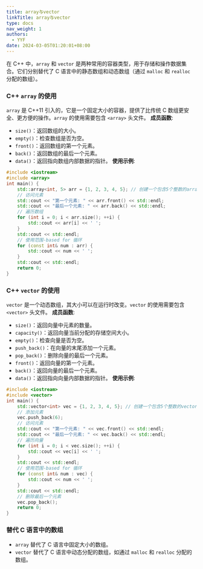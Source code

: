 ```yaml
---
title: array与vector
linkTitle: array与vector
type: docs
nav_weight: 1
authors:
  - YYF
date: 2024-03-05T01:20:01+08:00
---
```

<!--more-->

在 C++ 中，`array` 和 `vector` 是两种常用的容器类型，用于存储和操作数据集合。它们分别替代了 C 语言中的静态数组和动态数组（通过 `malloc` 和 `realloc` 分配的数组）。
### C++ `array` 的使用
`array` 是 C++11 引入的，它是一个固定大小的容器，提供了比传统 C 数组更安全、更方便的操作。`array` 的使用需要包含 `<array>` 头文件。
**成员函数**:
- `size()`：返回数组的大小。
- `empty()`：检查数组是否为空。
- `front()`：返回数组的第一个元素。
- `back()`：返回数组的最后一个元素。
- `data()`：返回指向数组内部数据的指针。
**使用示例**:
```cpp
#include <iostream>
#include <array>
int main() {
    std::array<int, 5> arr = {1, 2, 3, 4, 5}; // 创建一个包含5个整数的array
    // 访问元素
    std::cout << "第一个元素: " << arr.front() << std::endl;
    std::cout << "最后一个元素: " << arr.back() << std::endl;
    // 遍历数组
    for (int i = 0; i < arr.size(); ++i) {
        std::cout << arr[i] << ' ';
    }
    std::cout << std::endl;
    // 使用范围-based for 循环
    for (const int& num : arr) {
        std::cout << num << ' ';
    }
    std::cout << std::endl;
    return 0;
}
```
### C++ `vector` 的使用
`vector` 是一个动态数组，其大小可以在运行时改变。`vector` 的使用需要包含 `<vector>` 头文件。
**成员函数**:
- `size()`：返回向量中元素的数量。
- `capacity()`：返回向量当前分配的存储空间大小。
- `empty()`：检查向量是否为空。
- `push_back()`：在向量的末尾添加一个元素。
- `pop_back()`：删除向量的最后一个元素。
- `front()`：返回向量的第一个元素。
- `back()`：返回向量的最后一个元素。
- `data()`：返回指向向量内部数据的指针。
**使用示例**:
```cpp
#include <iostream>
#include <vector>
int main() {
    std::vector<int> vec = {1, 2, 3, 4, 5}; // 创建一个包含5个整数的vector
    // 添加元素
    vec.push_back(6);
    // 访问元素
    std::cout << "第一个元素: " << vec.front() << std::endl;
    std::cout << "最后一个元素: " << vec.back() << std::endl;
    // 遍历向量
    for (int i = 0; i < vec.size(); ++i) {
        std::cout << vec[i] << ' ';
    }
    std::cout << std::endl;
    // 使用范围-based for 循环
    for (const int& num : vec) {
        std::cout << num << ' ';
    }
    std::cout << std::endl;
    // 删除最后一个元素
    vec.pop_back();
    return 0;
}
```
### 替代 C 语言中的数组
- `array` 替代了 C 语言中固定大小的数组。
- `vector` 替代了 C 语言中动态分配的数组，如通过 `malloc` 和 `realloc` 分配的数组。


